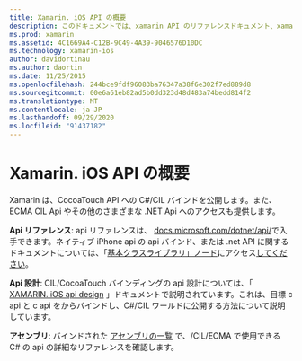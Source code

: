 ```yaml
---
title: Xamarin. iOS API の概要
description: このドキュメントでは、xamarin API のリファレンスドキュメント、xamarin の iOS API の設計について説明するガイド、および Xamarin 開発で使用できるアセンブリの一覧を紹介します。
ms.prod: xamarin
ms.assetid: 4C1669A4-C12B-9C49-4A39-9046576D10DC
ms.technology: xamarin-ios
author: davidortinau
ms.author: daortin
ms.date: 11/25/2015
ms.openlocfilehash: 244bce9fdf96083ba76347a38f6e302f7ed889d8
ms.sourcegitcommit: 00e6a61eb82ad5b0dd323d48d483a74bedd814f2
ms.translationtype: MT
ms.contentlocale: ja-JP
ms.lasthandoff: 09/29/2020
ms.locfileid: "91437182"
---
```

# <a name="xamarinios-api-overview"></a>Xamarin. iOS API の概要

Xamarin は、CocoaTouch API への C#/CIL バインドを公開します。また、ECMA CIL Api やその他のさまざまな .NET Api へのアクセスも提供します。

 **Api リファレンス**: api リファレンスは、 [docs.microsoft.com/dotnet/api/](/dotnet/api/)で入手できます。ネイティブ iPhone api の api バインド、または .net API に関するドキュメントについては、「[基本クラスライブラリ」ノード](/dotnet/api/?view=xamarinios-10.8)にアクセス[してください](/dotnet/api/?view=xamarin-ios-sdk-12)。

 **Api 設計**: CIL/CocoaTouch バインディングの api 設計については、「 [XAMARIN. iOS api design](~/ios/internals/api-design/index.md) 」ドキュメントで説明されています。これは、目標 c api と c api をからバインドし、C#/CIL ワールドに公開する方法について説明しています。

 **アセンブリ**: バインドされた [アセンブリの一覧](~/cross-platform/internals/available-assemblies.md) で、/CIL/ECMA で使用できる C# の api の詳細なリファレンスを確認します。